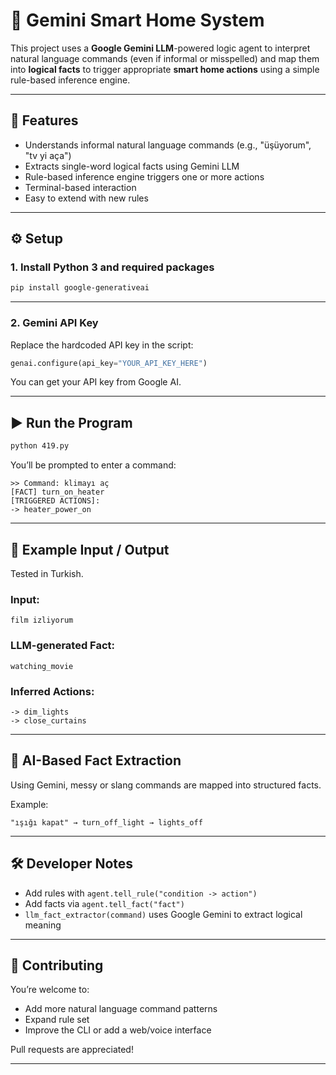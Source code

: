 # 🧠 Gemini Smart Home System

This project uses a **Google Gemini LLM**-powered logic agent to interpret natural language commands (even if informal or misspelled) and map them into **logical facts** to trigger appropriate **smart home actions** using a simple rule-based inference engine.

---

## 🚀 Features

- Understands informal natural language commands (e.g., "üşüyorum", "tv yi aça")
- Extracts single-word logical facts using Gemini LLM
- Rule-based inference engine triggers one or more actions
- Terminal-based interaction
- Easy to extend with new rules

---

## ⚙️ Setup

### 1. Install Python 3 and required packages

```bash
pip install google-generativeai
```

---

### 2. Gemini API Key

Replace the hardcoded API key in the script:

```python
genai.configure(api_key="YOUR_API_KEY_HERE")
```

You can get your API key from Google AI.

---

## ▶️ Run the Program

```bash
python 419.py
```

You’ll be prompted to enter a command:

```
>> Command: klimayı aç
[FACT] turn_on_heater
[TRIGGERED ACTIONS]:
-> heater_power_on
```

---

## 🧠 Example Input / Output

Tested in Turkish.

### Input:
```
film izliyorum
```

### LLM-generated Fact:
```
watching_movie
```

### Inferred Actions:
```
-> dim_lights
-> close_curtains
```

---

## 🧩 AI-Based Fact Extraction

Using Gemini, messy or slang commands are mapped into structured facts.

Example:
```
"ışığı kapat" → turn_off_light → lights_off
```

---

## 🛠 Developer Notes

- Add rules with `agent.tell_rule("condition -> action")`
- Add facts via `agent.tell_fact("fact")`
- `llm_fact_extractor(command)` uses Google Gemini to extract logical meaning

---

## 🤝 Contributing

You’re welcome to:

- Add more natural language command patterns
- Expand rule set
- Improve the CLI or add a web/voice interface

Pull requests are appreciated!

---
